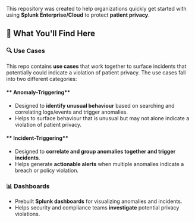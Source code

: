 
This repository was created to help organizations quickly get started with using **Splunk Enterprise/Cloud** to protect **patient privacy**.

## 📌 What You'll Find Here

### 🔍 Use Cases
This repo contains **use cases** that work together to surface incidents that potentially could indicate a violation of patient privacy. The use cases fall into two different categories:

#### ** Anomaly-Triggering**
- Designed to **identify unusual behaviour** based on searching and correlating logs/events and trigger anomalies.
- Helps to surface behaviour that is unusual but may not alone indicate a violation of patient privacy.

#### ** Incident-Triggering**
- Designed to **correlate and group anomalies together and trigger incidents**.
- Helps generate **actionable alerts** when multiple anomalies indicate a breach or policy violation.

### 📊 Dashboards
- Prebuilt **Splunk dashboards** for visualizing anomalies and incidents.
- Helps security and compliance teams **investigate** potential privacy violations.


